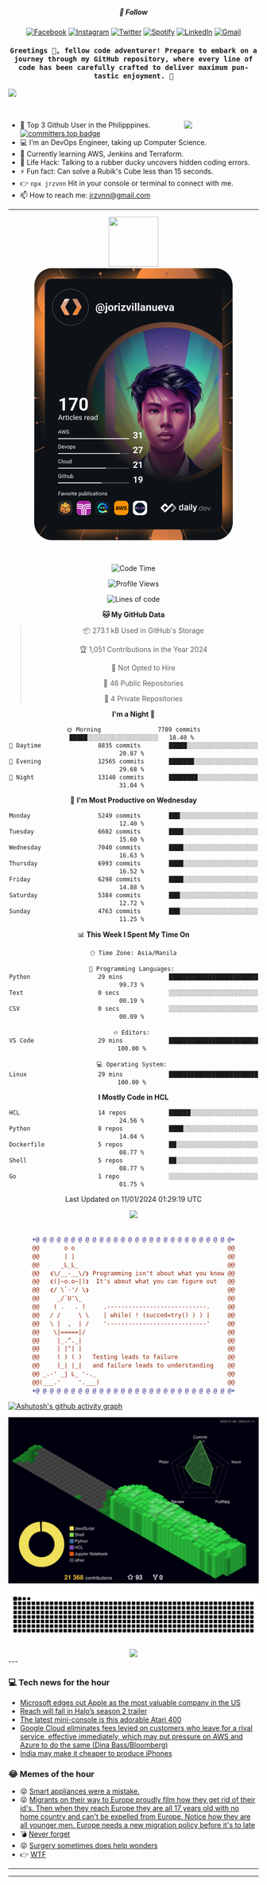 <h5 align="center">💬 Follow</h5>
<div align="center">

[![Facebook](https://img.shields.io/badge/Facebook-%231877F2.svg?style=for-the-badge&logo=Facebook&logoColor=white)](https://www.facebook.com/Horisyo/)
[![Instagram](https://img.shields.io/badge/Instagram-%23E4405F.svg?style=for-the-badge&logo=Instagram&logoColor=white)](https://www.instagram.com/jrzvnn_/)
[![Twitter](https://img.shields.io/badge/Twitter-%231DA1F2.svg?style=for-the-badge&logo=Twitter&logoColor=white)](https://twitter.com/jrz_studies)
[![Spotify](https://img.shields.io/badge/Spotify-%231ED760.svg?style=for-the-badge&logo=Spotify&logoColor=white)](https://open.spotify.com/user/217td4qrc6mzqjodfalmzjpdi?si=b93099b9078c4ccb)
[![LinkedIn](https://img.shields.io/badge/LinkedIn-%230077B5.svg?style=for-the-badge&logo=LinkedIn&logoColor=white)](https://www.linkedin.com/in/jrz-vnn/)
[![Gmail](https://img.shields.io/badge/Gmail-D14836?style=for-the-badge&logo=gmail&logoColor=white)](mailto:jrzvnn@gmail.com)

</div>
<h4 align="center"><samp>Greetings 👋, fellow code adventurer! Prepare to embark on a journey through my GitHub repository, where every line of code has been carefully crafted to deliver maximum pun-tastic enjoyment. 🚀 </samp></h4>

<!--horizontal divider(gradiant)-->
<img src="https://user-images.githubusercontent.com/73097560/115834477-dbab4500-a447-11eb-908a-139a6edaec5c.gif">

&nbsp; 

<img align='right' src='https://github.com/Rishit-dagli/Rishit-dagli/blob/master/images/octocat-anime.gif' width='150"'>

- 🚀 Top 3 Github User in the Philipppines. [![committers.top badge](https://user-badge.committers.top/philippines/jrzvnn.svg)](https://user-badge.committers.top/philippines/USERNAME)
- 💻 I’m an DevOps Engineer, taking up Computer Science.
- 🤖 Currently learning AWS, Jenkins and Terraform.
- 🎯 Life Hack: Talking to a rubber ducky uncovers hidden coding errors.
- ⚡ Fun fact: Can solve a Rubik's Cube less than 15 seconds.
- 👉 `npx jrzvnn` Hit in your console or terminal to connect with me.
- 📫 How to reach me: jrzvnn@gmail.com

---

<!--🖼️OCTOCAT-->
<p align="center">

<img src="https://media.giphy.com/media/IP7sarl7C5lSFCw9rG/giphy.gif"  width="100px" height="100px">
<br />
<a href="https://app.daily.dev/jorizvillanueva"><img src="https://github.com/jrzvnn/jrzvnn/blob/main/devcard.svg" width="400" alt="Joriz Dev Card"/></a>
</p>

<br />
<div align="center">

<!--START_SECTION:waka-->
![Code Time](http://img.shields.io/badge/Code%20Time-232%20hrs%2042%20mins-blue)

![Profile Views](http://img.shields.io/badge/Profile%20Views-24-blue)

![Lines of code](https://img.shields.io/badge/From%20Hello%20World%20I%27ve%20Written-1.6%20million%20lines%20of%20code-blue)

**🐱 My GitHub Data** 

> 📦 273.1 kB Used in GitHub's Storage 
 > 
> 🏆 1,051 Contributions in the Year 2024
 > 
> 🚫 Not Opted to Hire
 > 
> 📜 46 Public Repositories 
 > 
> 🔑 4 Private Repositories 
 > 
**I'm a Night 🦉** 

```text
🌞 Morning                7789 commits        █████░░░░░░░░░░░░░░░░░░░░   18.40 % 
🌆 Daytime                8835 commits        █████░░░░░░░░░░░░░░░░░░░░   20.87 % 
🌃 Evening                12565 commits       ███████░░░░░░░░░░░░░░░░░░   29.68 % 
🌙 Night                  13140 commits       ████████░░░░░░░░░░░░░░░░░   31.04 % 
```
📅 **I'm Most Productive on Wednesday** 

```text
Monday                   5249 commits        ███░░░░░░░░░░░░░░░░░░░░░░   12.40 % 
Tuesday                  6602 commits        ████░░░░░░░░░░░░░░░░░░░░░   15.60 % 
Wednesday                7040 commits        ████░░░░░░░░░░░░░░░░░░░░░   16.63 % 
Thursday                 6993 commits        ████░░░░░░░░░░░░░░░░░░░░░   16.52 % 
Friday                   6298 commits        ████░░░░░░░░░░░░░░░░░░░░░   14.88 % 
Saturday                 5384 commits        ███░░░░░░░░░░░░░░░░░░░░░░   12.72 % 
Sunday                   4763 commits        ███░░░░░░░░░░░░░░░░░░░░░░   11.25 % 
```


📊 **This Week I Spent My Time On** 

```text
🕑︎ Time Zone: Asia/Manila

💬 Programming Languages: 
Python                   29 mins             █████████████████████████   99.73 % 
Text                     0 secs              ░░░░░░░░░░░░░░░░░░░░░░░░░   00.19 % 
CSV                      0 secs              ░░░░░░░░░░░░░░░░░░░░░░░░░   00.09 % 

🔥 Editors: 
VS Code                  29 mins             █████████████████████████   100.00 % 

💻 Operating System: 
Linux                    29 mins             █████████████████████████   100.00 % 
```

**I Mostly Code in HCL** 

```text
HCL                      14 repos            ██████░░░░░░░░░░░░░░░░░░░   24.56 % 
Python                   8 repos             ████░░░░░░░░░░░░░░░░░░░░░   14.04 % 
Dockerfile               5 repos             ██░░░░░░░░░░░░░░░░░░░░░░░   08.77 % 
Shell                    5 repos             ██░░░░░░░░░░░░░░░░░░░░░░░   08.77 % 
Go                       1 repo              ░░░░░░░░░░░░░░░░░░░░░░░░░   01.75 % 
```




 Last Updated on 11/01/2024 01:29:19 UTC
<!--END_SECTION:waka-->

<img src="https://wakatime.com/share/@jrzvnn/70a4618c-7cd9-4016-b7b9-eabe75c837ee.svg">

<br />
<br />

```diff
+@ @ @ @ @ @ @ @ @ @ @ @ @ @ @ @ @ @ @ @ @ @ @ @ @ @ @ @+
@@       o o                                           @@
@@       | |                                           @@
@@      _L_L_                                          @@
@@   ❮\/__-__\/❯ Programming isn't about what you know @@
@@   ❮(|~o.o~|)❯  It's about what you can figure out   @@
@@   ❮/ \`-'/ \❯                                       @@
@@     _/`U'\_                                         @@
@@    ( .   . )     .----------------------------.     @@
@@   / /     \ \    | while( ! (succed=try() ) ) |     @@
@@   \ |  ,  | /    '----------------------------'     @@
@@    \|=====|/                                        @@
@@     |_.^._|                                         @@
@@     | |"| |                                         @@
@@     ( ) ( )   Testing leads to failure              @@
@@     |_| |_|   and failure leads to understanding    @@
@@ _.-' _j L_ '-._                                     @@
@@(___.'     '.___)                                    @@
+@ @ @ @ @ @ @ @ @ @ @ @ @ @ @ @ @ @ @ @ @ @ @ @ @ @ @ @+

```

</div>




[![Ashutosh's github activity graph](https://github-readme-activity-graph.vercel.app/graph?username=jrzvnn&theme=github-compact)](https://github.com/ashutosh00710/github-readme-activity-graph)


![svg](profile-3d-contrib/profile-night-green.svg)

<div align="center">
<img src="https://github.com/jrzvnn/jrzvnn/blob/output/github-snake-dark.svg">
</div>

<div align=center>
<img align=center src=https://metrics.lecoq.io/jrzvnn?template=classic&isocalendar=1&languages=1&achievements=1&base=header%2C%20activity%2C%20community%2C%20repositories%2C%20metadata&base.indepth=false&base.hireable=false&base.skip=false&isocalendar=false&isocalendar.duration=full-year&languages=false&languages.limit=8&languages.threshold=0%25&languages.other=false&languages.colors=github&languages.sections=most-used&languages.indepth=false&languages.analysis.timeout=15&languages.analysis.timeout.repositories=7.5&languages.categories=markup%2C%20programming&languages.recent.categories=markup%2C%20programming&languages.recent.load=300&languages.recent.days=14&achievements=false&achievements.threshold=C&achievements.secrets=true&achievements.display=detailed&achievements.limit=0&config.timezone=Asia%2FManila)
</div>
<div align="left">
---

### 💻 Tech news for the hour

<!-- TECH:START -->
 - [Microsoft edges out Apple as the most valuable company in the US](https://appleinsider.com/articles/24/01/11/microsoft-edges-out-apple-as-the-most-valuable-company-in-the-us?utm_medium=rss)
 - [Reach will fall in Halo’s season 2 trailer](https://www.theverge.com/24034292/halo-season-2-trailer-paramount-plus)
 - [The latest mini-console is this adorable Atari 400](https://www.theverge.com/2024/1/11/24034344/atari-400-mini-release-date-price)
 - [Google Cloud eliminates fees levied on customers who leave for a rival service, effective immediately, which may put pressure on AWS and Azure to do the same &lpar;Dina Bass/Bloomberg&rpar;](http://www.techmeme.com/240111/p22#a240111p22)
 - [India may make it cheaper to produce iPhones](https://appleinsider.com/articles/24/01/11/india-may-make-it-cheaper-to-produce-iphones?utm_medium=rss)<!-- TECH:END -->

### 😂 Memes of the hour

<!-- MEMES:START -->
 - 😝 [Smart appliances were a mistake.](http://9gag.com/gag/amAej12)
 - 😝 [Migrants on their way to Europe proudly film how they get rid of their id&#39;s. Then when they reach Europe they are all 17 years old with no home country and can&#39;t be expelled from Europe. Notice how they are all younger men. Europe needs a new migration policy before it&#39;s to late](http://9gag.com/gag/a3Z6oXv)
 - 💣 [Never forget](http://9gag.com/gag/aA0jB6E)
 - 😝 [Surgery sometimes does help wonders](http://9gag.com/gag/abvNPZ8)
 - 👉 [WTF](http://9gag.com/gag/aPgEOvR)<!-- MEMES:END -->

---

---
